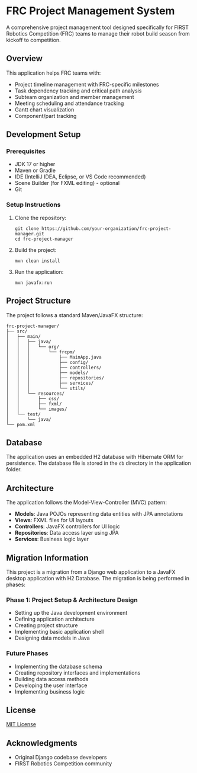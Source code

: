 # FRC Project Management System

A comprehensive project management tool designed specifically for FIRST Robotics Competition (FRC) teams to manage their robot build season from kickoff to competition.

## Overview

This application helps FRC teams with:
- Project timeline management with FRC-specific milestones
- Task dependency tracking and critical path analysis
- Subteam organization and member management
- Meeting scheduling and attendance tracking
- Gantt chart visualization
- Component/part tracking

## Development Setup

### Prerequisites

- JDK 17 or higher
- Maven or Gradle
- IDE (IntelliJ IDEA, Eclipse, or VS Code recommended)
- Scene Builder (for FXML editing) - optional
- Git

### Setup Instructions

1. Clone the repository:
   ```
   git clone https://github.com/your-organization/frc-project-manager.git
   cd frc-project-manager
   ```

2. Build the project:
   ```
   mvn clean install
   ```

3. Run the application:
   ```
   mvn javafx:run
   ```

## Project Structure

The project follows a standard Maven/JavaFX structure:

```
frc-project-manager/
├── src/
│   ├── main/
│   │   ├── java/
│   │   │   └── org/
│   │   │       └── frcpm/
│   │   │           ├── MainApp.java
│   │   │           ├── config/
│   │   │           ├── controllers/
│   │   │           ├── models/
│   │   │           ├── repositories/
│   │   │           ├── services/
│   │   │           └── utils/
│   │   └── resources/
│   │       ├── css/
│   │       ├── fxml/
│   │       └── images/
│   └── test/
│       └── java/
└── pom.xml
```

## Database

The application uses an embedded H2 database with Hibernate ORM for persistence. The database file is stored in the `db` directory in the application folder.

## Architecture

The application follows the Model-View-Controller (MVC) pattern:

- **Models**: Java POJOs representing data entities with JPA annotations
- **Views**: FXML files for UI layouts
- **Controllers**: JavaFX controllers for UI logic
- **Repositories**: Data access layer using JPA
- **Services**: Business logic layer

## Migration Information

This project is a migration from a Django web application to a JavaFX desktop application with H2 Database. The migration is being performed in phases:

### Phase 1: Project Setup & Architecture Design
- Setting up the Java development environment
- Defining application architecture
- Creating project structure
- Implementing basic application shell
- Designing data models in Java

### Future Phases
- Implementing the database schema
- Creating repository interfaces and implementations
- Building data access methods
- Developing the user interface
- Implementing business logic

## License

[MIT License](LICENSE)

## Acknowledgments

- Original Django codebase developers
- FIRST Robotics Competition community